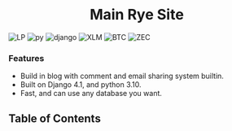 <h1 align="center" style="margin-top: 0px;">Main Rye Site</h1>

![LP](https://img.shields.io/liberapay/patrons/ryedev.svg?logo=liberapay) ![py](https://img.shields.io/github/pipenv/locked/python-version/Roflush/mainryesite?style=plastic) ![django](https://img.shields.io/github/pipenv/locked/dependency-version/Roflush/mainryesite/django?style=plastic) ![XLM](https://img.shields.io/keybase/xlm/ryedev?style=plastic) ![BTC](https://img.shields.io/keybase/btc/ryedev?style=plastic) ![ZEC](https://img.shields.io/keybase/zec/ryedev)

### Features
- Build in blog with comment and email sharing system builtin.
- Built on Django 4.1, and python 3.10.
- Fast, and can use any database you want. 

## Table of Contents

